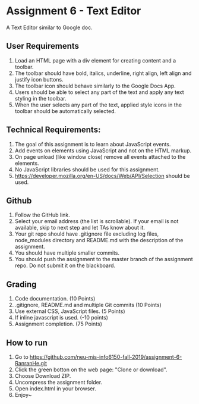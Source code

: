 # Assignment 6 - Text Editor
A Text Editor similar to Google doc.

## User Requirements
1. Load an HTML page with a div element for creating content and a toolbar.
2. The toolbar should have bold, italics, underline, right align, left align and justify icon buttons.
3. The toolbar icon should behave similarly to the Google Docs App.
4. Users should be able to select any part of the text and apply any text styling in the toolbar.
5. When the user selects any part of the text, applied style icons in the toolbar should be automatically selected.

## Technical Requirements:
1. The goal of this assignment is to learn about JavaScript events.
2. Add events on elements using JavaScript and not on the HTML markup.
3. On page unload (like window close) remove all events attached to the elements.
4. No JavaScript libraries should be used for this assignment.
5. https://developer.mozilla.org/en-US/docs/Web/API/Selection should be used.

## Github
1. Follow the GitHub link.
2. Select your email address (the list is scrollable). If your email is not available, skip to next step and let TAs know about it.
3. Your git repo should have .gitignore file excluding log files, node_modules directory and README.md with the description of the assignment.
4. You should have multiple smaller commits.
5. You should push the assignment to the master branch of the assignment repo. Do not submit it on the blackboard.

## Grading
1. Code documentation. (10 Points)
2. .gitignore, README.md and multiple Git commits (10 Points)
3. Use external CSS, JavaScript files. (5 Points)
4. If inline javascript is used. (-10 points)
5. Assignment completion. (75 Points)

## How to run
1. Go to https://github.com/neu-mis-info6150-fall-2019/assignment-6-RanranHe.git
2. Click the green botton on the web page: "Clone or download".
3. Choose Download ZIP.
4. Uncompress the assignment folder.
5. Open index.html in your browser.
6. Enjoy~
